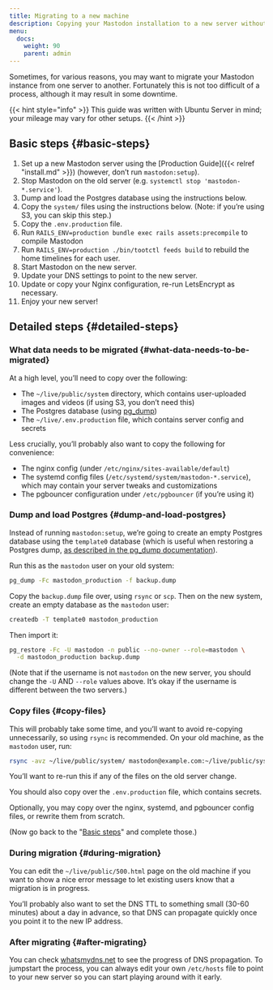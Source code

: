```yaml
---
title: Migrating to a new machine
description: Copying your Mastodon installation to a new server without losing anything.
menu:
  docs:
    weight: 90
    parent: admin
---
```


Sometimes, for various reasons, you may want to migrate your Mastodon instance from one server to another. Fortunately this is not too difficult of a process, although it may result in some downtime.

{{< hint style="info" >}}
This guide was written with Ubuntu Server in mind; your mileage may vary for other setups.
{{< /hint >}}

## Basic steps {#basic-steps}

1. Set up a new Mastodon server using the [Production Guide]({{< relref "install.md" >}}) \(however, don’t run `mastodon:setup`\).
2. Stop Mastodon on the old server \(e.g. `systemctl stop 'mastodon-*.service'`\).
3. Dump and load the Postgres database using the instructions below.
4. Copy the `system/` files using the instructions below. \(Note: if you’re using S3, you can skip this step.\)
5. Copy the `.env.production` file.
6. Run `RAILS_ENV=production bundle exec rails assets:precompile` to compile Mastodon
7. Run `RAILS_ENV=production ./bin/tootctl feeds build` to rebuild the home timelines for each user.
8. Start Mastodon on the new server.
9. Update your DNS settings to point to the new server.
10. Update or copy your Nginx configuration, re-run LetsEncrypt as necessary.
11. Enjoy your new server!

## Detailed steps {#detailed-steps}

### What data needs to be migrated {#what-data-needs-to-be-migrated}

At a high level, you’ll need to copy over the following:

* The `~/live/public/system` directory, which contains user-uploaded images and videos \(if using S3, you don’t need this\)
* The Postgres database \(using [pg\_dump](https://www.postgresql.org/docs/9.1/static/backup-dump.html)\)
* The `~/live/.env.production` file, which contains server config and secrets

Less crucially, you’ll probably also want to copy the following for convenience:

* The nginx config \(under `/etc/nginx/sites-available/default`\)
* The systemd config files \(`/etc/systemd/system/mastodon-*.service`\), which may contain your server tweaks and customizations
* The pgbouncer configuration under `/etc/pgbouncer` \(if you’re using it\)

### Dump and load Postgres {#dump-and-load-postgres}

Instead of running `mastodon:setup`, we’re going to create an empty Postgres database using the `template0` database \(which is useful when restoring a Postgres dump, [as described in the pg\_dump documentation](https://www.postgresql.org/docs/9.1/static/backup-dump.html#BACKUP-DUMP-RESTORE)\).

Run this as the `mastodon` user on your old system:

```bash
pg_dump -Fc mastodon_production -f backup.dump
```

Copy the `backup.dump` file over, using `rsync` or `scp`. Then on the new system, create an empty database as the `mastodon` user:

```bash
createdb -T template0 mastodon_production
```

Then import it:

```bash
pg_restore -Fc -U mastodon -n public --no-owner --role=mastodon \
  -d mastodon_production backup.dump
```

\(Note that if the username is not `mastodon` on the new server, you should change the `-U` AND `--role` values above. It’s okay if the username is different between the two servers.\)

### Copy files {#copy-files}

This will probably take some time, and you’ll want to avoid re-copying unnecessarily, so using `rsync` is recommended. On your old machine, as the `mastodon` user, run:

```bash
rsync -avz ~/live/public/system/ mastodon@example.com:~/live/public/system/
```

You’ll want to re-run this if any of the files on the old server change.

You should also copy over the `.env.production` file, which contains secrets.

Optionally, you may copy over the nginx, systemd, and pgbouncer config files, or rewrite them from scratch.

(Now go back to the "[Basic steps](#basic-steps)" and complete those.)

### During migration {#during-migration}

You can edit the `~/live/public/500.html` page on the old machine if you want to show a nice error message to let existing users know that a migration is in progress.

You’ll probably also want to set the DNS TTL to something small \(30-60 minutes\) about a day in advance, so that DNS can propagate quickly once you point it to the new IP address.

### After migrating {#after-migrating}

You can check [whatsmydns.net](https://whatsmydns.net/) to see the progress of DNS propagation. To jumpstart the process, you can always edit your own `/etc/hosts` file to point to your new server so you can start playing around with it early.


